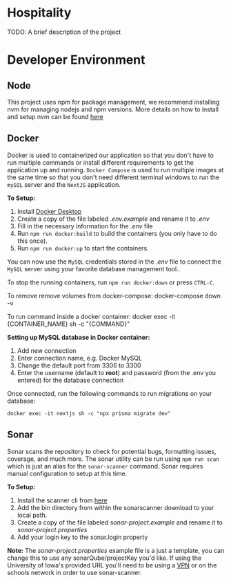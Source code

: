 # Hospitality

TODO: A brief description of the project

# Developer Environment

## Node

This project uses npm for package management, we recommend installing nvm for managing nodejs and npm versions. More details on how to install and setup nvm can be found [here](https://github.com/nvm-sh/nvm#installing-and-updating)

## Docker

Docker is used to containerized our application so that you don't have to run multiple commands or install different requirements to get the application up and running. `Docker Compose` is used to run multiple images at the same time so that you don't need different terminal windows to run the `mySQL` server and the `NextJS` application.

**To Setup:**

1. Install [Docker Desktop](https://www.docker.com/products/docker-desktop/)
2. Create a copy of the file labeled _.env.example_ and rename it to _.env_
3. Fill in the necessary information for the _.env_ file
4. Run `npm run docker:build` to build the containers (you only have to do this once).
5. Run `npm run docker:up` to start the containers.

You can now use the `MySQL` credentials stored in the _.env_ file to connect the `MySQL` server using your favorite database management tool..

To stop the running containers, run `npm run docker:down` or press `CTRL-C`.

To remove remove volumes from docker-compose: docker-compose down -v

To run command inside a docker container: docker exec -it {CONTAINER_NAME} sh -c "{COMMAND}"

**Setting up MySQL database in Docker container:**

1. Add new connection
2. Enter connection name, e.g. Docker MySQL
3. Change the default port from 3306 to 3300
4. Enter the username (default to **root**) and password (from the .env you entered) for the database connection

Once connected, run the following commands to run migrations on your database:

```
docker exec -it nextjs sh -c "npx prisma migrate dev"
```

## Sonar

Sonar scans the repository to check for potential bugs, formatting issues, coverage, and much more. The sonar utility can be run using `npm run scan` which is just an alias for the `sonar-scanner` command. Sonar requires manual configuration to setup at this time.

**To Setup:**

1. Install the scanner cli from [here](https://docs.sonarqube.org/latest/analyzing-source-code/scanners/sonarscanner/)
2. Add the bin directory from within the sonarscanner download to your local path.
3. Create a copy of the file labeled _sonar-project.example_ and rename it to _sonar-project.properties_
4. Add your login key to the sonar.login property

**Note:** The _sonar-project.properties_ example file is a just a template, you can change this to use any sonarQube/projectKey you'd like. If using the University of Iowa's provided URL you'll need to be using a [VPN](https://its.uiowa.edu/vpn) or on the schools network in order to use sonar-scanner.
